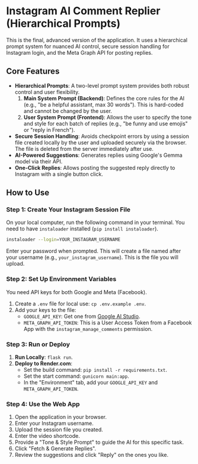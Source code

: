 # Instagram AI Comment Replier (Hierarchical Prompts)

This is the final, advanced version of the application. It uses a hierarchical prompt system for nuanced AI control, secure session handling for Instagram login, and the Meta Graph API for posting replies.

## Core Features

-   **Hierarchical Prompts**: A two-level prompt system provides both robust control and user flexibility.
    1.  **Main System Prompt (Backend)**: Defines the core rules for the AI (e.g., "be a helpful assistant, max 30 words"). This is hard-coded and cannot be changed by the user.
    2.  **User System Prompt (Frontend)**: Allows the user to specify the tone and style for each batch of replies (e.g., "be funny and use emojis" or "reply in French").
-   **Secure Session Handling**: Avoids checkpoint errors by using a session file created locally by the user and uploaded securely via the browser. The file is deleted from the server immediately after use.
-   **AI-Powered Suggestions**: Generates replies using Google's Gemma model via their API.
-   **One-Click Replies**: Allows posting the suggested reply directly to Instagram with a single button click.

## How to Use

### Step 1: Create Your Instagram Session File

On your local computer, run the following command in your terminal. You need to have `instaloader` installed (`pip install instaloader`).

```bash
instaloader --login=YOUR_INSTAGRAM_USERNAME
```

Enter your password when prompted. This will create a file named after your username (e.g., `your_instagram_username`). This is the file you will upload.

### Step 2: Set Up Environment Variables

You need API keys for both Google and Meta (Facebook).

1.  Create a `.env` file for local use: `cp .env.example .env`.
2.  Add your keys to the file:
    *   `GOOGLE_API_KEY`: Get one from [Google AI Studio](https://aistudio.google.com/app/apikey).
    *   `META_GRAPH_API_TOKEN`: This is a User Access Token from a Facebook App with the `instagram_manage_comments` permission.

### Step 3: Run or Deploy

1.  **Run Locally**: `flask run`.
2.  **Deploy to Render.com**:
    *   Set the build command: `pip install -r requirements.txt`.
    *   Set the start command: `gunicorn main:app`.
    *   In the "Environment" tab, add your `GOOGLE_API_KEY` and `META_GRAPH_API_TOKEN`.

### Step 4: Use the Web App

1.  Open the application in your browser.
2.  Enter your Instagram username.
3.  Upload the session file you created.
4.  Enter the video shortcode.
5.  Provide a "Tone & Style Prompt" to guide the AI for this specific task.
6.  Click "Fetch & Generate Replies".
7.  Review the suggestions and click "Reply" on the ones you like.
